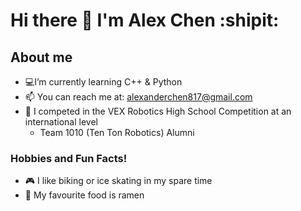 # Hi there 👋 I'm Alex Chen :shipit:
## About me
- 💻I’m currently learning C++ & Python
- 📫 You can reach me at: alexanderchen817@gmail.com
- 🤖 I competed in the VEX Robotics High School Competition at an international level
  - Team 1010 (Ten Ton Robotics) Alumni
### Hobbies and Fun Facts!
- 🎮 I like biking or ice skating in my spare time
- 🍜 My favourite food is ramen
